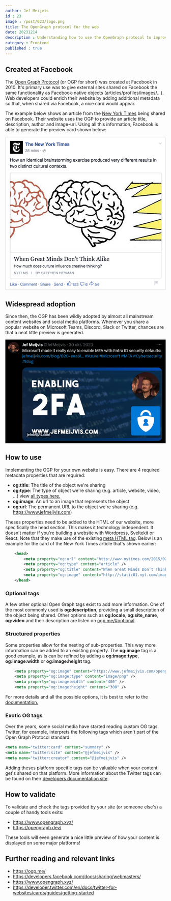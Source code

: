 ```yaml
---
author: Jef Meijvis
id : 23
image : /post/023/logo.png
title: The OpenGraph protocol for the web
date: 20231214
description : Understanding how to use the OpenGraph protocol to improve your website.
category : Frontend 
published : true
---
```


## Created at Facebook
The [Open Graph Protocol](https://ogp.me/) (or OGP for short) was created at Facebook in 2010.
It's primary use was to give external sites shared on Facebook the same functionality as Facebook-native objects (articles/profiles/images/...).
Web developers could enrich their website by adding additional metadata so that, when shared via Facebook, a nice card would appear. 

The example below shows an article from the [New York Times](https://www.nytimes.com/) being shared on Facebook.
Their website uses the OGP to provide an article title, description, author and image-url.
Using all this information, Facebook is able to generate the preview card shown below: 

![A card generated with the OpenGraph data available [medium]](images/facebook-card.png)

## Widespread adoption
Since then, the OGP has been wildly adopted by almost all mainstream content websites and social media platforms.
Whenever you share a popular website on Microsoft Teams, Discord, Slack or Twitter, chances are that a neat little preview is generated. 

![Sharing a post on Twitter [medium]](images/twitter-card.png)


## How to use
Implementing the OGP for your own website is easy.
There are 4 required metadata properties that are required:
- **og:title**: The title of the object we're sharing
- **og:type**: The type of object we're sharing (e.g. article, website, video, ...) view [all types here.](https://ogp.me/#types)
- **og:image**: An url to an image that represents the object
- **og:url**: The permanent URL to the object we're sharing (e.g. https://www.jefmeijvis.com)

Theses properties need to be added to the HTML of our website, more specifically the head section.
This makes it technology independent. It doesn't matter if you're building a website with Wordpress, Sveltekit or React.
Note that they make use of the existing [meta HTML tag](https://www.w3schools.com/tags/tag_meta.asp). 
Below is an example for the card of the New York Times article that's shown earlier: 

```xml
    <head>
        <meta property="og:url" content="http://www.nytimes.com/2015/02/19/arts/international/when-great-minds-dont-think-alike.html" />
        <meta property="og:type" content="article" />
        <meta property="og:title" content="When Great Minds Don’t Think Alike" />
        <meta property="og:image" content="http://static01.nyt.com/images/2015/02/19/arts/international/19iht-btnumbers19A/19iht-btnumbers19A-facebookJumbo-v2.jpg" />
    </head>
```


### Optional tags
A few other optional Open Graph tags exist to add more information.
One of the most commonly used is **og:description**, providing a small description of the object being shared.
Other options such as **og:locale**, **og:site_name**, **og:video** and their description are listen on [ogp.me/#optional](https://ogp.me/#optional).

### Structured properties
Some properties allow for the nesting of sub-properties.
This way more information can be added to an existing property.
The **og:image** tag is a good example, as is can be refined by adding a **og:image:type**, **og:image:width** or **og:image:height** tag.

```xml
    <meta property="og:image" content="https://www.jefmeijvis.com/opengraph.png" />
    <meta property="og:image:type" content="image/png" />
    <meta property="og:image:width" content="400" />
    <meta property="og:image:height" content="300" />
```

For more details and all the possible options, it is best to refer to the [documentation.](https://ogp.me/#structured)

### Exotic OG tags
Over the years, some social media have started reading custom OG tags.
Twitter, for example, interprets the following tags which aren't part of the Open Graph Protocol standard. 

```xml
<meta name="twitter:card" content="summary" />
<meta name="twitter:site" content="@jefmeijvis" />
<meta name="twitter:creator" content="@jefmeijvis" />
```

Adding theses platform specific tags can be valuable when your content get's shared on that platform. 
More information about the Twitter tags can be found on their [developers documentation site](https://developer.twitter.com/en/docs/twitter-for-websites/cards/guides/getting-started).

## How to validate
To validate and check the tags provided by your site (or someone else's) a couple of handy tools exits:
- https://www.opengraph.xyz/
- https://opengraph.dev/

These tools will even generate a nice little preview of how your content is displayed on some major platforms!

## Further reading and relevant links
- https://ogp.me/
- https://developers.facebook.com/docs/sharing/webmasters/
- https://www.opengraph.xyz/
- https://developer.twitter.com/en/docs/twitter-for-websites/cards/guides/getting-started